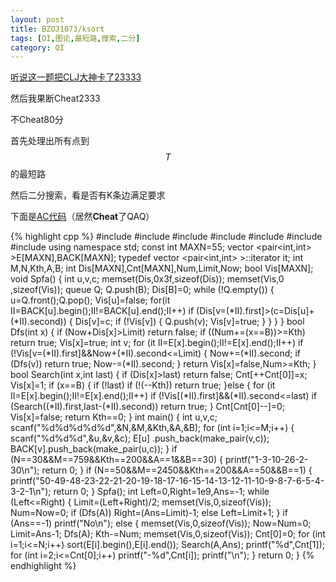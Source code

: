 ```yaml
---
layout: post
title: BZOJ1073/ksort
tags: [OI,图论,最短路,搜索,二分]
category: OI
---
```


[听说这一题把CLJ大神卡了23333](http://wjmzbmr.com/archives/sgu_145/)

然后我果断Cheat2333

不Cheat80分

首先处理出所有点到$$T$$的最短路

然后二分搜索，看是否有K条边满足要求

下面是[AC代码](http://promiser.iteye.com/blog/1938774)（居然**Cheat**了QAQ）

{% highlight cpp %}
#include <iostream>
#include <cstdio>
#include <cstring>
#include <algorithm>
#include <utility>
#include <queue>
#include <vector>
using namespace std;
const int MAXN=55;
vector <pair<int,int> >E[MAXN],BACK[MAXN];
typedef vector <pair<int,int> >::iterator it;
int M,N,Kth,A,B;
int Dis[MAXN],Cnt[MAXN],Num,Limit,Now;
bool Vis[MAXN];
void Spfa()
{
	int u,v,c;
	memset(Dis,0x3f,sizeof(Dis));
	memset(Vis,0   ,sizeof(Vis));
	queue<int> Q;
	Q.push(B);
	Dis[B]=0;
	while (!Q.empty())
	{
		u=Q.front();Q.pop();
		Vis[u]=false;
		for(it II=BACK[u].begin();II!=BACK[u].end();II++)
			if (Dis[v=(*II).first]>(c=Dis[u]+(*II).second))
			{
				Dis[v]=c;
				if (!Vis[v])
				{
					Q.push(v);
					Vis[v]=true;
				}
			}
	}
}
bool Dfs(int x)
{
	if (Now+Dis[x]>Limit)
		return false;
	if ((Num+=(x==B))>=Kth)
		return true;
	Vis[x]=true;
	int v;
	for (it II=E[x].begin();II!=E[x].end();II++)
		if (!Vis[v=(*II).first]&&Now+(*II).second<=Limit)
		{
			Now+=(*II).second;
			if (Dfs(v))
				return true;
			Now-=(*II).second;
		}
	return Vis[x]=false,Num>=Kth;
}
bool Search(int x,int last)
{
	if (Dis[x]>last)
		return false;
	Cnt[++Cnt[0]]=x;
	Vis[x]=1;
	if (x==B)
	{
		if (!last)
			if (!(--Kth))
				return true;
	}else
	{
		for (it II=E[x].begin();II!=E[x].end();II++)
			if (!Vis[(*II).first]&&(*II).second<=last)
				if (Search((*II).first,last-(*II).second))
					return true;
	}
	Cnt[Cnt[0]--]=0;
	Vis[x]=false;
	return Kth==0;
}
int main()
{
	int u,v,c;
	scanf("%d%d%d%d%d",&N,&M,&Kth,&A,&B);
	for (int i=1;i<=M;i++)
	{
		scanf("%d%d%d",&u,&v,&c);
		E[u]   .push_back(make_pair(v,c));
		BACK[v].push_back(make_pair(u,c));
	}
	if (N==30&&M==759&&Kth==200&&A==1&&B==30)
	{
		printf("1-3-10-26-2-30\n");
		return 0;
	}
	if (N==50&&M==2450&&Kth==200&&A==50&&B==1)
	{
		printf("50-49-48-23-22-21-20-19-18-17-16-15-14-13-12-11-10-9-8-7-6-5-4-3-2-1\n");
		return 0;
	}
	Spfa();
	int Left=0,Right=1e9,Ans=-1;
	while (Left<=Right)
	{
		Limit=(Left+Right)/2;
		memset(Vis,0,sizeof(Vis));
		Num=Now=0;
		if (Dfs(A))
			Right=(Ans=Limit)-1;
		else
			Left=Limit+1;
	}
	if (Ans==-1)
		printf("No\n");
	else
	{
		memset(Vis,0,sizeof(Vis));
		Now=Num=0;
		Limit=Ans-1;
		Dfs(A);
		Kth-=Num;
		memset(Vis,0,sizeof(Vis));
		Cnt[0]=0;
		for (int i=1;i<=N;i++)
			sort(E[i].begin(),E[i].end());
		Search(A,Ans);
		printf("%d",Cnt[1]);
		for (int i=2;i<=Cnt[0];i++)
			printf("-%d",Cnt[i]);
		printf("\n");
	}
	return 0;
}
{% endhighlight %}
